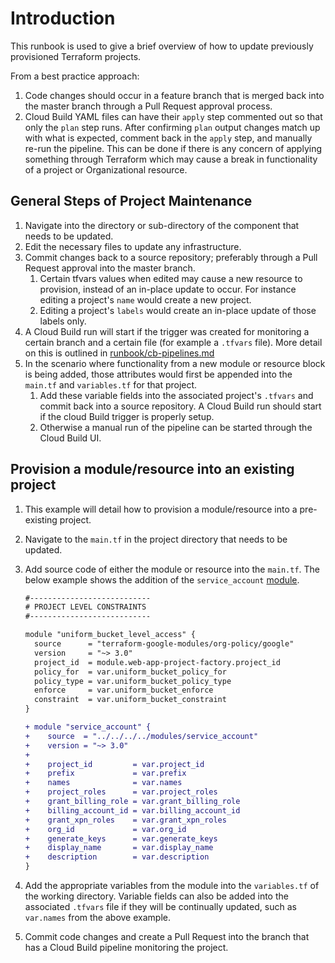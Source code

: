 # Introduction

This runbook is used to give a brief overview of how to update previously provisioned Terraform projects.

From a best practice approach:
1. Code changes should occur in a feature branch that is merged back into the master branch through a Pull Request approval process.
1. Cloud Build YAML files can have their `apply` step commented out so that only the `plan` step runs. After confirming `plan` output changes match up with what is expected, comment back in the `apply` step, and manually re-run the pipeline. This can be done if there is any concern of applying something through Terraform which may cause a break in functionality of a project or Organizational resource.

## General Steps of Project Maintenance

1. Navigate into the directory or sub-directory of the component that needs to be updated.
1. Edit the necessary files to update any infrastructure.
1. Commit changes back to a source repository; preferably through a Pull Request approval into the master branch.
    1. Certain tfvars values when edited may cause a new resource to provision, instead of an in-place update to occur. For instance editing a project's `name` would create a new project. 
    1. Editing a project's `labels` would create an in-place update of those labels only.
1. A Cloud Build run will start if the trigger was created for monitoring a certain branch and a certain file (for example a `.tfvars` file). More detail on this is outlined in [runbook/cb-pipelines.md](./cb-pipelines.md)
1. In the scenario where functionality from a new module or resource block is being added, those attributes would first be appended into the `main.tf` and `variables.tf` for that project.
    1. Add these variable fields into the associated project's `.tfvars` and commit back into a source repository. A Cloud Build run should start if the cloud Build trigger is properly setup.
    1. Otherwise a manual run of the pipeline can be started through the Cloud Build UI.

## Provision a module/resource into an existing project

1. This example will detail how to provision a module/resource into a pre-existing project.
1. Navigate to the `main.tf` in the project directory that needs to be updated.
1. Add source code of either the module or resource into the `main.tf`. The below example shows the addition of the `service_account` [module](../modules/service_account).

    ```diff
    #---------------------------
    # PROJECT LEVEL CONSTRAINTS
    #---------------------------

    module "uniform_bucket_level_access" {
      source      = "terraform-google-modules/org-policy/google"
      version     = "~> 3.0"
      project_id  = module.web-app-project-factory.project_id
      policy_for  = var.uniform_bucket_policy_for
      policy_type = var.uniform_bucket_policy_type
      enforce     = var.uniform_bucket_enforce
      constraint  = var.uniform_bucket_constraint
    }

    + module "service_account" {
    +    source  = "../../../../modules/service_account"
    +    version = "~> 3.0"
    +
    +    project_id         = var.project_id
    +    prefix             = var.prefix
    +    names              = var.names
    +    project_roles      = var.project_roles
    +    grant_billing_role = var.grant_billing_role
    +    billing_account_id = var.billing_account_id
    +    grant_xpn_roles    = var.grant_xpn_roles
    +    org_id             = var.org_id
    +    generate_keys      = var.generate_keys
    +    display_name       = var.display_name
    +    description        = var.description
    }
    ```
1. Add the appropriate variables from the module into the `variables.tf` of the working directory. Variable fields can also be added into the associated `.tfvars` file if they will be continually updated, such as `var.names` from the above example.
1. Commit code changes and create a Pull Request into the branch that has a Cloud Build pipeline monitoring the project.